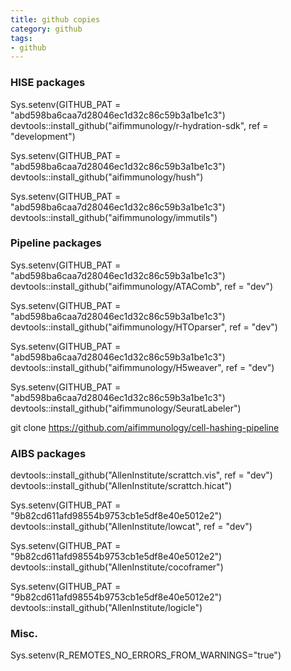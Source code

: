 ```yaml
---
title: github copies
category: github
tags:
- github
---
```


### HISE packages
Sys.setenv(GITHUB_PAT = "abd598ba6caa7d28046ec1d32c86c59b3a1be1c3")
devtools::install_github("aifimmunology/r-hydration-sdk", ref = "development")

Sys.setenv(GITHUB_PAT = "abd598ba6caa7d28046ec1d32c86c59b3a1be1c3")
devtools::install_github("aifimmunology/hush")

Sys.setenv(GITHUB_PAT = "abd598ba6caa7d28046ec1d32c86c59b3a1be1c3")
devtools::install_github("aifimmunology/immutils")

### Pipeline packages
Sys.setenv(GITHUB_PAT = "abd598ba6caa7d28046ec1d32c86c59b3a1be1c3")
devtools::install_github("aifimmunology/ATAComb", ref = "dev")

Sys.setenv(GITHUB_PAT = "abd598ba6caa7d28046ec1d32c86c59b3a1be1c3")
devtools::install_github("aifimmunology/HTOparser", ref = "dev")

Sys.setenv(GITHUB_PAT = "abd598ba6caa7d28046ec1d32c86c59b3a1be1c3")
devtools::install_github("aifimmunology/H5weaver", ref = "dev")

Sys.setenv(GITHUB_PAT = "abd598ba6caa7d28046ec1d32c86c59b3a1be1c3")
devtools::install_github("aifimmunology/SeuratLabeler")

git clone https://github.com/aifimmunology/cell-hashing-pipeline

### AIBS packages

devtools::install_github("AllenInstitute/scrattch.vis", ref = "dev")
devtools::install_github("AllenInstitute/scrattch.hicat")

Sys.setenv(GITHUB_PAT = "9b82cd611afd98554b9753cb1e5df8e40e5012e2")
devtools::install_github("AllenInstitute/lowcat", ref = "dev")

Sys.setenv(GITHUB_PAT = "9b82cd611afd98554b9753cb1e5df8e40e5012e2")
devtools::install_github("AllenInstitute/cocoframer")

Sys.setenv(GITHUB_PAT = "9b82cd611afd98554b9753cb1e5df8e40e5012e2")
devtools::install_github("AllenInstitute/logicle")

### Misc.

Sys.setenv(R_REMOTES_NO_ERRORS_FROM_WARNINGS="true")
